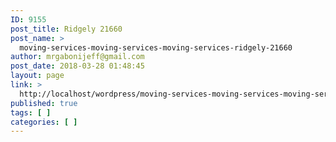 ```yaml
---
ID: 9155
post_title: Ridgely 21660
post_name: >
  moving-services-moving-services-moving-services-ridgely-21660
author: mrgabonijeff@gmail.com
post_date: 2018-03-28 01:48:45
layout: page
link: >
  http://localhost/wordpress/moving-services-moving-services-moving-services-ridgely-21660/
published: true
tags: [ ]
categories: [ ]
---
```

